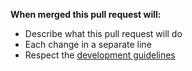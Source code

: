 **When merged this pull request will:**
- Describe what this pull request will do
- Each change in a separate line
- Respect the [development guidelines](http://marseditor.com/docs/development/setup/#prerequisites)
